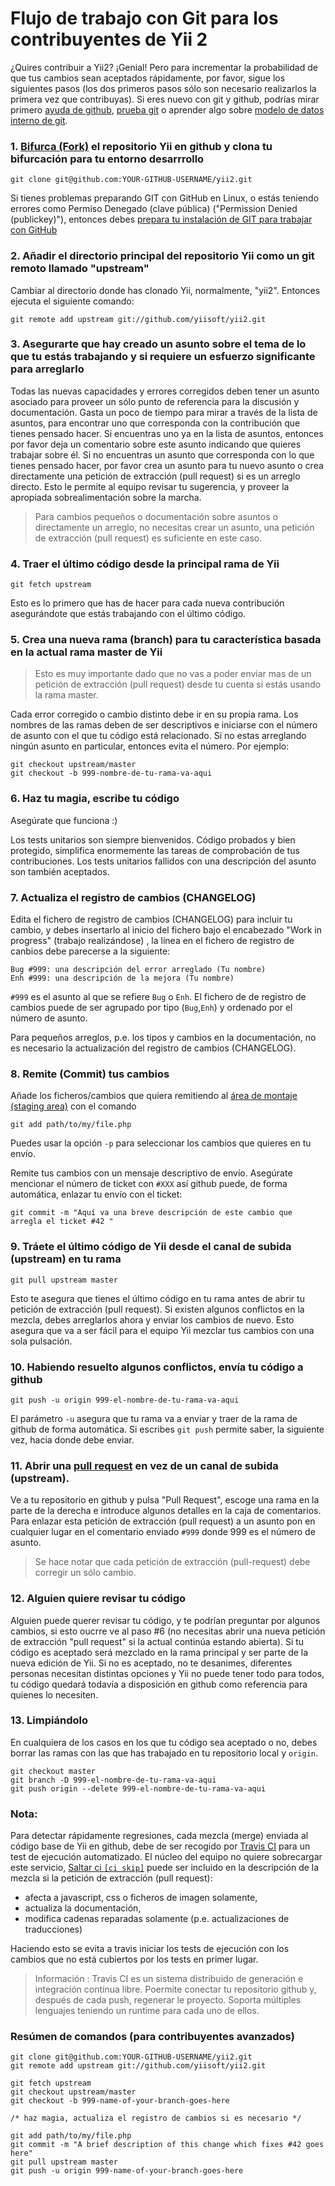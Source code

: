 Flujo de trabajo con Git para los contribuyentes de Yii 2
=========================================================

¿Quires contribuir a Yii2? ¡Genial! Pero para incrementar la probabilidad de que tus cambios sean aceptados rápidamente, por favor, sigue los siguientes pasos (los dos primeros pasos sólo son necesario realizarlos la primera vez que contribuyas). Si eres nuevo con git y github, podrías mirar primero [ayuda de github](http://help.github.com/), [prueba git](https://try.github.com)
o aprender algo sobre [modelo de datos interno de git](http://nfarina.com/post/9868516270/git-is-simpler).

### 1. [Bifurca (Fork)](http://help.github.com/fork-a-repo/) el repositorio Yii en github y clona tu bifurcación para tu entorno desarrrollo

```
git clone git@github.com:YOUR-GITHUB-USERNAME/yii2.git
```

Si tienes problemas preparando GIT con GitHub en Linux, o estás teniendo errores como Permiso Denegado (clave pública) ("Permission Denied (publickey)"),
entonces debes [prepara tu instalación de GIT para trabajar con GitHub](http://help.github.com/linux-set-up-git/)

### 2. Añadir el directorio principal del repositorio Yii como un git remoto llamado  "upstream"

Cambiar al directorio donde has clonado Yii, normalmente, "yii2". Entonces ejecuta el siguiente comando:

```
git remote add upstream git://github.com/yiisoft/yii2.git
```

### 3. Asegurarte que hay creado un asunto sobre el tema de lo que tu estás trabajando y si requiere un esfuerzo significante para arreglarlo

Todas las nuevas capacidades y errores corregidos deben tener un asunto asociado para proveer un sólo punto de referencia para la discusión y documentación. Gasta un poco de tiempo para mirar a través de la lista de asuntos, para encontrar uno que corresponda con la contribución que tienes pensado hacer. Si encuentras uno ya en la lista de asuntos, entonces por favor deja un comentario sobre este asunto indicando que quieres trabajar sobre él. Si no encuentras un asunto que corresponda con lo que tienes pensado hacer, por favor crea un asunto para tu nuevo asunto o crea directamente una petición de extracción (pull request) si es un arreglo directo. Esto le permite al equipo revisar tu sugerencia, y proveer la apropiada sobrealimentación sobre la marcha.

> Para cambios pequeños o documentación sobre asuntos o directamente un arreglo, no necesitas crear un asunto, una petición de extracción (pull request) es suficiente en este caso.

### 4. Traer el  último código desde la principal rama de Yii

```
git fetch upstream
```

Esto es lo primero que has de hacer para cada nueva contribución asegurándote que estás trabajando con el último código.

### 5. Crea una nueva rama (branch) para tu característica basada en la actual rama master de Yii
> Esto es muy importante dado que no vas a poder enviar mas de un petición de extracción (pull request) desde tu cuenta si estás usando la rama master.

Cada error corregido o cambio distinto debe ir en su propia rama. Los nombres de las ramas deben de ser descriptivos e iniciarse con el número de asunto con el que tu código está relacionado. Si no estas arreglando ningún asunto en particular, entonces evita el número.
Por ejemplo:

```
git checkout upstream/master
git checkout -b 999-nombre-de-tu-rama-va-aqui
```

### 6. Haz tu magia, escribe tu código

Asegúrate que funciona :)

Los tests unitarios son siempre bienvenidos. Código probados y bien protegido, simplifica enormemente las tareas de comprobación de tus contribuciones.
Los tests unitarios fallidos con una descripción del asunto son también aceptados.

### 7. Actualiza el registro de cambios (CHANGELOG)

Edita el fichero de registro de cambios (CHANGELOG) para incluir tu cambio, y debes insertarlo al inicio del fichero bajo el encabezado "Work in progress" (trabajo realizándose) , la línea en el fichero de registro de canbios debe parecerse a la siguiente:

```
Bug #999: una descripción del error arreglado (Tu nombre)
Enh #999: una descripción de la mejora (Tu nombre)
```

`#999` es el asunto al que se refiere `Bug` o `Enh`.
El fichero de de registro de cambios puede de ser agrupado por tipo  (`Bug`,`Enh`) y ordenado por el número de asunto.

Para pequeños arreglos, p.e. los tipos y cambios en la documentación, no es necesario la actualización del registro de cambios (CHANGELOG).

### 8. Remite (Commit) tus cambios

Añade los ficheros/cambios que quiera remitiendo al  [área de montaje (staging area)](http://gitref.org/basic/#add) con el comando

```
git add path/to/my/file.php
```

Puedes usar la opción `-p` para seleccionar los cambios que quieres en tu envío.

Remite tus cambios con un mensaje descriptivo de envío. Asegúrate mencionar el número de ticket con `#XXX` así github puede, de forma automática, enlazar tu envío  con el ticket:

```
git commit -m "Aquí va una breve descripción de este cambio que arregla el ticket #42 "
```

### 9. Tráete el último código de Yii desde el canal de subida (upstream) en tu rama

```
git pull upstream master
```

Esto te asegura que tienes el último código en tu rama antes de abrir tu petición de extracción (pull request). Si existen algunos conflictos en la mezcla, debes arreglarlos ahora y enviar los cambios de nuevo. Esto asegura que va a ser fácil para el equipo Yii mezclar tus cambios con una sola pulsación.

### 10. Habiendo resuelto algunos conflictos, envía tu código a github

```
git push -u origin 999-el-nombre-de-tu-rama-va-aqui
```

El parámetro `-u` asegura que tu rama va a enviar y traer de la rama de github de forma automática. Si escribes `git push` permite saber, la siguiente vez, hacia donde debe enviar.

### 11. Abrir una [pull request](http://help.github.com/send-pull-requests/) en vez de un canal de subida (upstream).

Ve a tu repositorio en github y pulsa "Pull Request", escoge una rama en la parte de la derecha e introduce algunos detalles en la caja de comentarios. Para enlazar esta petición de extracción (pull request) a un asunto pon en cualquier lugar en el comentario enviado `#999` donde 999 es el número de asunto.

> Se hace notar que cada petición de extracción (pull-request) debe corregir un sólo cambio.

### 12. Alguien quiere revisar tu código

Alguien puede querer revisar tu código, y te podrían preguntar por algunos cambios, si esto oucrre ve al paso #6 (no necesitas abrir una nueva petición de extracción "pull request" si la actual continúa estando abierta). Si tu código es aceptado será mezclado en la rama principal y ser parte de la nueva edición de Yii. Si no es aceptado, no te desanimes, diferentes personas necesitan distintas opciones y Yii no puede tener todo para todos, tu código quedará todavía a disposición en github como referencia para quienes lo necesiten.

### 13. Limpiándolo

En cualquiera de los casos en los que tu código sea aceptado o no, debes borrar las ramas con las que has trabajado en tu repositorio local y `origin`.

```
git checkout master
git branch -D 999-el-nombre-de-tu-rama-va-aqui
git push origin --delete 999-el-nombre-de-tu-rama-va-aqui
```

### Nota:

Para detectar rápidamente regresiones, cada mezcla (merge) enviada al código base de Yii en github, debe de ser recogido por [Travis CI](http://travis-ci.org) para un test de ejecución automatizado. El núcleo del equipo no quiere sobrecargar este servicio, [Saltar ci `[ci skip]`](http://about.travis-ci.org/docs/user/how-to-skip-a-build/) puede ser incluido en la descripción de la mezcla si la petición de extracción (pull request):

* afecta a javascript, css o ficheros de imagen solamente,
* actualiza la documentación,
* modifica cadenas reparadas solamente (p.e. actualizaciones de traducciones)

Haciendo esto se evita a travis iniciar los tests de ejecución con los cambios que no está cubiertos por los tests en primer lugar.

> Información : Travis CI es un sistema distribuido de generación e integración contínua libre. Poermite conectar tu repositorio github y, después de cada push, regenerar le proyecto. Soporta múltiples lenguajes teniendo un runtime para cada uno de ellos.

### Resúmen de comandos (para contribuyentes avanzados)

```
git clone git@github.com:YOUR-GITHUB-USERNAME/yii2.git
git remote add upstream git://github.com/yiisoft/yii2.git
```

```
git fetch upstream
git checkout upstream/master
git checkout -b 999-name-of-your-branch-goes-here

/* haz magia, actualiza el registro de cambios si es necesario */

git add path/to/my/file.php
git commit -m "A brief description of this change which fixes #42 goes here"
git pull upstream master
git push -u origin 999-name-of-your-branch-goes-here
```
